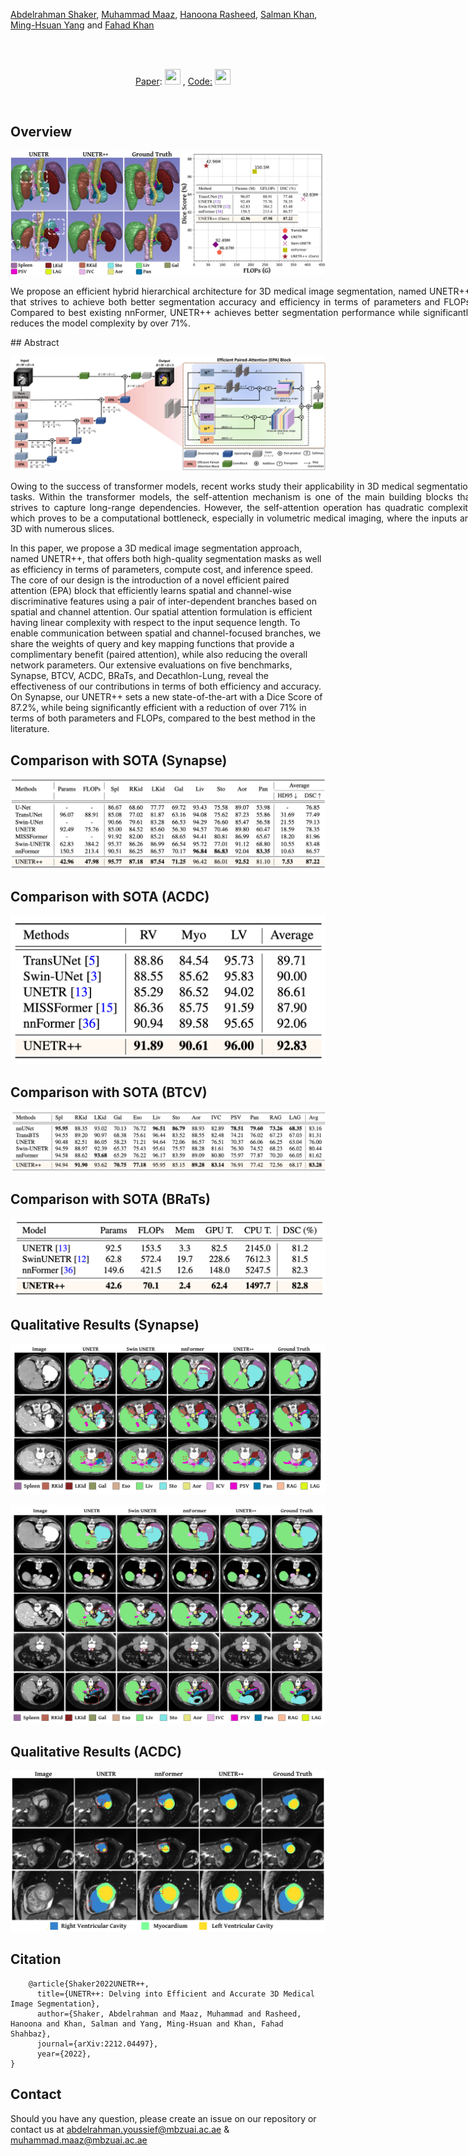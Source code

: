
[Abdelrahman Shaker](https://scholar.google.com/citations?hl=en&user=eEz4Wu4AAAAJ), [Muhammad Maaz](https://scholar.google.com/citations?user=vTy9Te8AAAAJ&hl=en&authuser=1&oi=sra), [Hanoona Rasheed](https://scholar.google.com/citations?user=yhDdEuEAAAAJ&hl=en&oi=ao), [Salman Khan](https://salman-h-khan.github.io/), [Ming-Hsuan Yang](https://scholar.google.com/citations?user=p9-ohHsAAAAJ&hl=en&oi=ao) and [Fahad Khan](https://scholar.google.es/citations?user=zvaeYnUAAAAJ&hl=en)


<br>

&emsp;&emsp;&emsp;&emsp;&emsp;&emsp;&emsp;&emsp;&emsp;&emsp;&emsp;&emsp;&emsp;&emsp;&emsp;&emsp;&emsp;&emsp;&emsp;&emsp;&emsp;&emsp;&emsp;&emsp;&emsp;&emsp;&emsp;&emsp;&emsp;&emsp;&emsp;&emsp;&emsp;&emsp;&emsp;&emsp;&emsp;&emsp;&emsp;&emsp;&emsp;&emsp;&emsp;&emsp;&emsp;&emsp;&emsp;&emsp;&emsp;&emsp;  [Paper](https://arxiv.org/abs/2212.04497): [<img height="25" src="/unetr_plus_plus/Paper.PNG" width="25" />](https://arxiv.org/abs/2212.04497)  , [Code:](https://github.com/Amshaker/unetr_plus_plus) [<img height="25" src="/unetr_plus_plus/Github.png" width="25" />](https://github.com/Amshaker/unetr_plus_plus)

<br>


## Overview
<p align="center">
<!-- ![results](images/madds_vs_top_1.png) -->
<img src="images/intro_fig.jpg" width="800">
</p>
<p align="justify" style="width:740px;">
We propose an efficient hybrid hierarchical architecture for 3D medical image segmentation, named UNETR++, that strives to achieve both better segmentation
accuracy and efficiency in terms of parameters and FLOPs. Compared to best existing nnFormer, UNETR++ achieves better segmentation performance while significantly reduces the model complexity by over 71%.
</p>
## Abstract


![main figure](images/UNETR++_Block_Diagram.jpg)

<p align="justify" style="width:740px;">
Owing to the success of transformer models, recent works study their applicability in 3D medical segmentation tasks. 
Within the transformer models, the self-attention mechanism is one of the main building blocks that strives to capture long-range dependencies. However, the self-attention operation has quadratic complexity which proves to be a computational bottleneck, especially in volumetric medical imaging, where the inputs are 3D with numerous slices.
    
In this paper, we propose a 3D medical image segmentation approach, named UNETR++, that offers both high-quality segmentation masks as well as efficiency in terms of parameters, compute cost, and inference speed. The core of our design is the introduction of a novel efficient paired attention (EPA) block that efficiently learns spatial and channel-wise discriminative features using a pair of inter-dependent branches based on spatial and channel attention.
Our spatial attention formulation is efficient having linear complexity with respect to the input sequence length. To enable communication between spatial and channel-focused branches, we share the weights of query and key mapping functions that provide a complimentary benefit (paired attention), while also reducing the overall network parameters. Our extensive evaluations on five benchmarks, Synapse, BTCV, ACDC, BRaTs, and Decathlon-Lung, reveal the effectiveness of our contributions in terms of both efficiency and accuracy. On Synapse, our UNETR++ sets a new state-of-the-art with a Dice Score of 87.2%, while being significantly efficient with a reduction of over 71% in terms of both parameters and FLOPs, compared to the best method in the literature.
</p>


## Comparison with SOTA (Synapse)
![results](images/Synapse_quantitative_results.png)

## Comparison with SOTA (ACDC)
![results](images/Acdc_quantitative_results.png)

## Comparison with SOTA (BTCV)
![results](images/BTCV_quantitative_results.png)

## Comparison with SOTA (BRaTs)
![results](images/Brats_quantitative_results.png)


## Qualitative Results (Synapse)

![results](images/UNETR++_results_fig.jpg)

![results](images/Synapse_res_2.png)

## Qualitative Results (ACDC)

![results](images/acdc_vs_unetr_suppl.jpg)


## Citation
```
    @article{Shaker2022UNETR++,
      title={UNETR++: Delving into Efficient and Accurate 3D Medical Image Segmentation},
      author={Shaker, Abdelrahman and Maaz, Muhammad and Rasheed, Hanoona and Khan, Salman and Yang, Ming-Hsuan and Khan, Fahad Shahbaz},
      journal={arXiv:2212.04497},
      year={2022},
}
```

## Contact
Should you have any question, please create an issue on our repository or contact us at [abdelrahman.youssief@mbzuai.ac.ae](abdelrahman.youssief@mbzuai.ac.ae) & [muhammad.maaz@mbzuai.ac.ae](muhammad.maaz@mbzuai.ac.ae)
